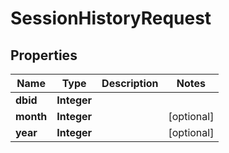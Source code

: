 

# SessionHistoryRequest


## Properties

| Name | Type | Description | Notes |
|------------ | ------------- | ------------- | -------------|
|**dbid** | **Integer** |  |  |
|**month** | **Integer** |  |  [optional] |
|**year** | **Integer** |  |  [optional] |



